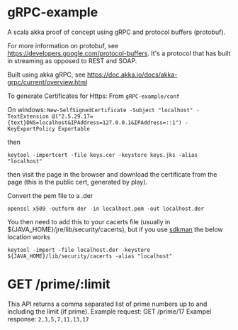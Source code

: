 # gRPC-example
A scala akka proof of concept using gRPC and protocol buffers (protobuf).

For more information on protobuf, see https://developers.google.com/protocol-buffers. It's a protocol that has built in streaming as opposed to REST and SOAP.

Built using akka gRPC, see https://doc.akka.io/docs/akka-grpc/current/overview.html


To generate Certificates for Https:
From `gRPC-example/conf`

On windows:
`New-SelfSignedCertificate -Subject "localhost" -TextExtension @("2.5.29.17={text}DNS=localhost&IPAddress=127.0.0.1&IPAddress=::1") -KeyExportPolicy Exportable`

then

`keytool -importcert -file keys.cer -keystore keys.jks -alias "localhost"`

then visit the page in the browser and download the certificate from the page (this is the public cert, generated by play).

Convert the pem file to a .der

`openssl x509 -outform der -in localhost.pem -out localhost.der`

You then need to add this to your cacerts file (usually in ${JAVA_HOME}/jre/lib/security/cacerts), but if you use [sdkman](https://sdkman.io/) the below location works

`keytool -import -file localhost.der -keystore ${JAVA_HOME}/lib/security/cacerts -alias "localhost"`

# GET /prime/:limit

This API returns a comma separated list of prime numbers up to and including the limit (if prime).
Example request: GET /prime/17
Exampel response: `2,3,5,7,11,13,17`